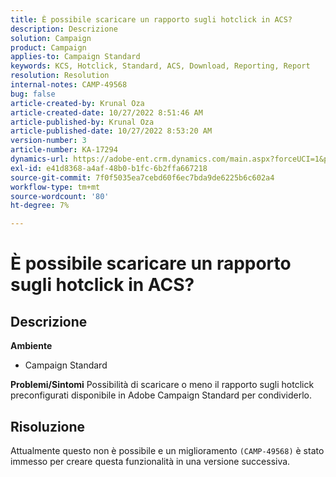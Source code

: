```yaml
---
title: È possibile scaricare un rapporto sugli hotclick in ACS?
description: Descrizione
solution: Campaign
product: Campaign
applies-to: Campaign Standard
keywords: KCS, Hotclick, Standard, ACS, Download, Reporting, Report
resolution: Resolution
internal-notes: CAMP-49568
bug: false
article-created-by: Krunal Oza
article-created-date: 10/27/2022 8:51:46 AM
article-published-by: Krunal Oza
article-published-date: 10/27/2022 8:53:20 AM
version-number: 3
article-number: KA-17294
dynamics-url: https://adobe-ent.crm.dynamics.com/main.aspx?forceUCI=1&pagetype=entityrecord&etn=knowledgearticle&id=0ecd9090-d455-ed11-bba2-6045bd006c82
exl-id: e41d8368-a4af-48b0-b1fc-6b2ffa667218
source-git-commit: 7f0f5035ea7cebd60f6ec7bda9de6225b6c602a4
workflow-type: tm+mt
source-wordcount: '80'
ht-degree: 7%

---
```


# È possibile scaricare un rapporto sugli hotclick in ACS?

## Descrizione

<b>Ambiente</b>
- Campaign Standard



<b>Problemi/Sintomi</b>
Possibilità di scaricare o meno il rapporto sugli hotclick preconfigurati disponibile in Adobe Campaign Standard per condividerlo.


## Risoluzione


Attualmente questo non è possibile e un miglioramento `(CAMP-49568)` è stato immesso per creare questa funzionalità in una versione successiva.

